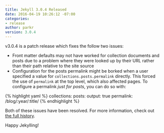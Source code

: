 ```yaml
---
title: Jekyll 3.0.4 Released
date: 2016-04-19 10:26:12 -07:00
categories:
- release
author: parkr
version: 3.0.4
---
```


v3.0.4 is a patch release which fixes the follow two issues:

- Front matter defaults may not have worked for collection documents and posts due to a problem where they were looked up by their URL rather than their path relative to the site source
- Configuration for the posts permalink might be borked when a user specified a value for `collections.posts.permalink` directly. This forced the use of `permalink` at the top level, which also affected pages. To configure a permalink _just for posts_, you can do so with:

{% highlight yaml %}
collections:
  posts:
    output: true
    permalink: /blog/:year/:title/
{% endhighlight %}

Both of these issues have been resolved. For more information, check out [the full history](/docs/history/#v3-0-4).

Happy Jekylling!

